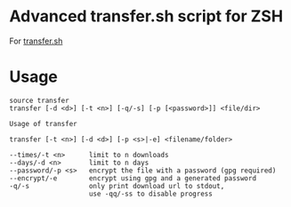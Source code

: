 # Advanced transfer.sh script for ZSH

For [transfer.sh](https://github.com/dutchcoders/transfer.sh)

# Usage

```
source transfer
transfer [-d <d>] [-t <n>] [-q/-s] [-p [<password>]] <file/dir>
```

```
Usage of transfer

transfer [-t <n>] [-d <d>] [-p <s>|-e] <filename/folder>

--times/-t <n>      limit to n downloads
--days/-d <n>       limit to n days
--password/-p <s>   encrypt the file with a password (gpg required)
--encrypt/-e        encrypt using gpg and a generated password
-q/-s               only print download url to stdout,
                    use -qq/-ss to disable progress
```

